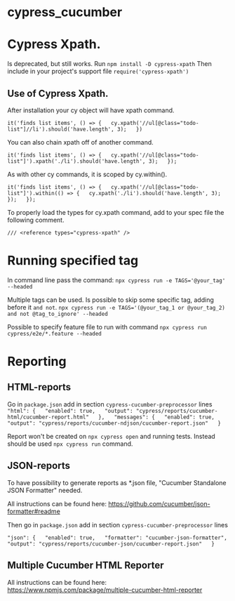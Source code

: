 # cypress_cucumber

# Cypress Xpath.
Is deprecated, but still works.
Run
`npm install -D cypress-xpath`
Then include in your project's support file
`require('cypress-xpath')`

## Use of Cypress Xpath.

After installation your cy object will have xpath command.

`it('finds list items', () => {  
    cy.xpath('//ul[@class="todo-list"]//li').should('have.length', 3);  
    })`

You can also chain xpath off of another command.

`it('finds list items', () => {  
    cy.xpath('//ul[@class="todo-list"]').xpath('./li').should('have.length', 3);  
    });`

As with other cy commands, it is scoped by cy.within().

`it('finds list items', () => {  
    cy.xpath('//ul[@class="todo-list"]').within(() => {  
        cy.xpath('./li').should('have.length', 3);  
    });  
    });`

To properly load the types for cy.xpath command, add to your spec file the following comment.

`/// <reference types="cypress-xpath" />`

# Running specified tag

In command line pass the command:
 `npx cypress run -e TAGS='@your_tag' --headed`

Multiple tags can be used. Is possible to skip some specific tag, adding before it `and not`. 
`npx cypress run -e TAGS='(@your_tag_1 or @your_tag_2) and not @tag_to_ignore' --headed`

Possible to specify feature file to run with command
`npx cypress run cypress/e2e/*.feature --headed`

# Reporting

## HTML-reports

Go in `package.json` 
add in section `cypress-cucumber-preprocessor` lines
`"html": {  
        "enabled": true,  
            "output": "cypress/reports/cucumber-html/cucumber-report.html"  
},  
"messages": {  
      "enabled": true,  
      "output": "cypress/reports/cucumber-ndjson/cucumber-report.json"  
    }`

Report won't be created on `npx cypress open` and running tests. Instead should be used `npx cypress run` command.

## JSON-reports

To have possibility to generate reports as *.json file, "Cucumber Standalone JSON Formatter" needed.

All instructions can be found here: https://github.com/cucumber/json-formatter#readme

Then go in `package.json` 
add in section `cypress-cucumber-preprocessor` lines

`"json": {  
      "enabled": true,  
      "formatter": "cucumber-json-formatter",  
      "output": "cypress/reports/cucumber-json/cucumber-report.json"  
    }`

## Multiple Cucumber HTML Reporter

All instructions can be found here: https://www.npmjs.com/package/multiple-cucumber-html-reporter